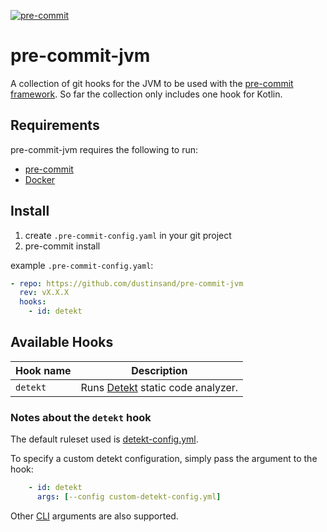 [![pre-commit](https://img.shields.io/badge/pre--commit-enabled-brightgreen?logo=pre-commit&logoColor=white)](https://github.com/dustinsand/pre-commit-jvm)

pre-commit-jvm
===============

A collection of git hooks for the JVM to be used with the [pre-commit framework](http://pre-commit.com). So far the collection only includes one hook for Kotlin.

## Requirements

pre-commit-jvm requires the following to run:

  * [pre-commit](http://pre-commit.com)
  * [Docker](https://www.docker.com)

## Install

1. create `.pre-commit-config.yaml` in your git project
2. pre-commit install

example `.pre-commit-config.yaml`:

```yaml
- repo: https://github.com/dustinsand/pre-commit-jvm
  rev: vX.X.X
  hooks:
    - id: detekt
```

## Available Hooks

| Hook name       | Description                                                                                        |
| --------------- | -------------------------------------------------------------------------------------------------- |
| `detekt`           | Runs [Detekt](https://detekt.github.io/detekt/) static code analyzer.                                        |

### Notes about the `detekt` hook

The default ruleset used is [detekt-config.yml](https://raw.githubusercontent.com/dustinsand/pre-commit-jvm/main/detekt-config.yml).

To specify a custom detekt configuration, simply pass the argument to the hook:

```yaml
    - id: detekt
      args: [--config custom-detekt-config.yml]
```

Other [CLI](https://arturbosch.github.io/detekt/cli.html) arguments are also supported.
